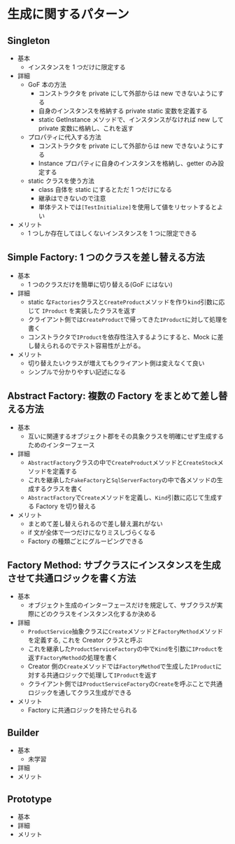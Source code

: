 # 生成に関するパターン

## Singleton

- 基本
  - インスタンスを 1 つだけに限定する
- 詳細
  - GoF 本の方法
    - コンストラクタを private にして外部からは new できないようにする
    - 自身のインスタンスを格納する private static 変数を定義する
    - static GetInstance メソッドで、インスタンスがなければ new して private 変数に格納し、これを返す
  - プロパティに代入する方法
    - コンストラクタを private にして外部からは new できないようにする
    - Instance プロパティに自身のインスタンスを格納し、getter のみ設定する
  - static クラスを使う方法
    - class 自体を static にするとただ 1 つだけになる
    - 継承はできないので注意
    - 単体テストでは`[TestInitialize]`を使用して値をリセットするとよい
- メリット
  - 1 つしか存在してほしくないインスタンスを 1 つに限定できる

## Simple Factory: 1 つのクラスを差し替える方法

- 基本
  - 1 つのクラスだけを簡単に切り替える(GoF にはない)
- 詳細
  - static な`Factories`クラスと`CreateProduct`メソッドを作り`kind`引数に応じて `IProduct` を実装したクラスを返す
  - クライアント側では`CreateProduct`で帰ってきた`IProduct`に対して処理を書く
  - コンストラクタで`IProduct`を依存性注入するようにすると、Mock に差し替えられるのでテスト容易性が上がる。
- メリット
  - 切り替えたいクラスが増えてもクライアント側は変えなくて良い
  - シンプルで分かりやすい記述になる

## Abstract Factory: 複数の Factory をまとめて差し替える方法

- 基本
  - 互いに関連するオブジェクト郡をその具象クラスを明確にせず生成するためのインターフェース
- 詳細
  - `AbstractFactory`クラスの中で`CreateProduct`メソッドと`CreateStock`メソッドを定義する
  - これを継承した`FakeFactory`と`SqlServerFactory`の中で各メソッドの生成するクラスを書く
  - `AbstractFactory`で`Create`メソッドを定義し、`Kind`引数に応じて生成する Factory を切り替える
- メリット
  - まとめて差し替えられるので差し替え漏れがない
  - if 文が全体で一つだけになりミスしづらくなる
  - Factory の種類ごとにグルーピングできる

## Factory Method: サブクラスにインスタンスを生成させて共通ロジックを書く方法

- 基本
  - オブジェクト生成のインターフェースだけを規定して、サブクラスが実際にどのクラスをインスタンス化するか決める
- 詳細
  - `ProductService`抽象クラスに`Create`メソッドと`FactoryMethod`メソッドを定義する, これを Creator クラスと呼ぶ
  - これを継承した`ProductServiceFactory`の中で`Kind`を引数に`IProduct`を返す`FactoryMethod`の処理を書く
  - Creator 側の`Create`メソッドでは`FactoryMethod`で生成した`IProduct`に対する共通ロジックで処理して`IProduct`を返す
  - クライアント側では`ProductServiceFactory`の`Create`を呼ぶことで共通ロジックを通してクラス生成ができる
- メリット
  - Factory に共通ロジックを持たせられる

## Builder

- 基本
  - 未学習
- 詳細
- メリット

## Prototype

- 基本
- 詳細
- メリット
